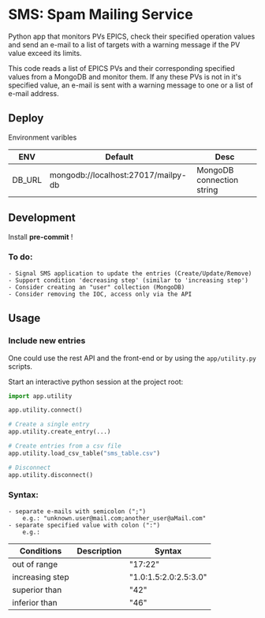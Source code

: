 # SMS: Spam Mailing Service

Python app that monitors PVs EPICS, check their specified operation values and send an e-mail to a list of targets with a warning message if the PV value exceed its limits.

This code reads a list of EPICS PVs and their corresponding specified values
from a MongoDB and monitor them. If any these PVs is not in it's specified
value, an e-mail is sent with a warning message to one or a list of e-mail
address.

## Deploy

Environment varibles

| ENV    | Default                             | Desc                      |
| ------ | ----------------------------------- | ------------------------- |
| DB_URL | mongodb://localhost:27017/mailpy-db | MongoDB connection string |

## Development

Install **pre-commit** !

### To do:

    - Signal SMS application to update the entries (Create/Update/Remove)
    - Support condition 'decreasing step' (similar to 'increasing step')
    - Consider creating an "user" collection (MongoDB)
    - Consider removing the IOC, access only via the API

## Usage

### Include new entries

One could use the rest API and the front-end or by using the `app/utility.py` scripts.

Start an interactive python session at the project root:

```python
import app.utility

app.utility.connect()

# Create a single entry
app.utility.create_entry(...)

# Create entries from a csv file
app.utility.load_csv_table("sms_table.csv")

# Disconnect
app.utility.disconnect()

```

### Syntax:

    - separate e-mails with semicolon (";")
        e.g.: "unknown.user@mail.com;another_user@aMail.com"
    - separate specified value with colon (":")
        e.g.:

| Conditions      | Description | Syntax                |
| --------------- | ----------- | --------------------- |
| out of range    |             | "17:22"               |
| increasing step |             | "1.0:1.5:2.0:2.5:3.0" |
| superior than   |             | "42"                  |
| inferior than   |             | "46"                  |
